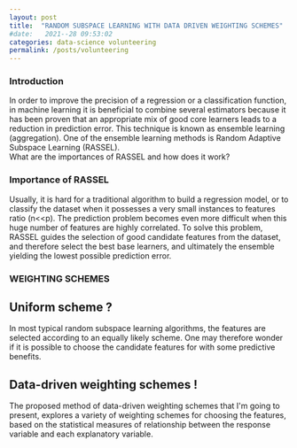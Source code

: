 ```yaml
---
layout: post
title:  "RANDOM SUBSPACE LEARNING WITH DATA DRIVEN WEIGHTING SCHEMES"
#date:   2021--28 09:53:02
categories: data-science volunteering
permalink: /posts/volunteering
---
```

### Introduction
In order to improve the precision of a regression or a classification function, in machine learning
it is beneficial to combine several estimators because it has been proven that an appropriate mix of
good core learners leads to a reduction in prediction error. This technique is known as ensemble learning
(aggregation). One of the ensemble learning methods is Random Adaptive Subspace Learning (RASSEL).	
What are the importances of RASSEL and how does it work?

### Importance of RASSEL
Usually, it is hard for a traditional algorithm to build a regression model, or to classify the dataset
when it possesses a very small instances to features ratio (n<<p). The prediction problem becomes even
more difficult when this huge number of features are highly correlated.
To solve this problem, RASSEL guides the selection  of good candidate features from the dataset,
and therefore select the best base learners, and ultimately the ensemble yielding the lowest possible
prediction error.

### WEIGHTING SCHEMES
## Uniform scheme ?
In most typical random subspace learning algorithms, the features are selected according to an equally
likely scheme. One may therefore wonder if it is possible to choose the candidate features for with some
predictive benefits.
## Data-driven weighting schemes !
The proposed method of data-driven weighting schemes that I'm going to present, explores a variety of
weighting schemes for choosing the features, based on the statistical measures of relationship between
the response variable and each explanatory variable.
